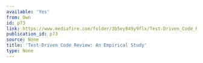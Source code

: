 ```yaml
---
available: 'Yes'
from: Own
id: p73
link: https://www.mediafire.com/folder/3b5ey849y9flx/Test-Driven_Code_Review_-_Online_Appendix
publication_id: p73
source: None
title: 'Test-Driven Code Review: An Empirical Study'
type: None
---
```

